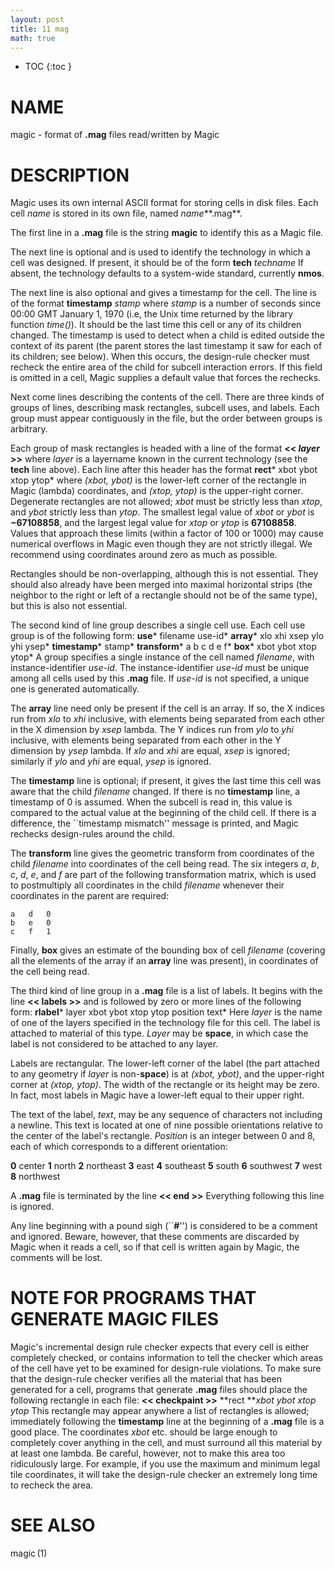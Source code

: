 ```yaml
---
layout: post
title: 11 mag
math: true
---
```




* TOC
{:toc }

# NAME

magic - format of **.mag** files read/written by Magic

# DESCRIPTION

Magic uses its own internal ASCII format for storing cells in disk
files. Each cell *name* is stored in its own file, named *name***.mag**.

The first line in a **.mag** file is the string **magic** to identify
this as a Magic file.

The next line is optional and is used to identify the technology in
which a cell was designed. If present, it should be of the form **tech**
*techname* If absent, the technology defaults to a system-wide standard,
currently **nmos**.

The next line is also optional and gives a timestamp for the cell. The
line is of the format **timestamp** *stamp* where *stamp* is a number of
seconds since 00:00 GMT January 1, 1970 (i.e, the Unix time returned by
the library function *time()*). It should be the last time this cell or
any of its children changed. The timestamp is used to detect when a
child is edited outside the context of its parent (the parent stores the
last timestamp it saw for each of its children; see below). When this
occurs, the design-rule checker must recheck the entire area of the
child for subcell interaction errors. If this field is omitted in a
cell, Magic supplies a default value that forces the rechecks.

Next come lines describing the contents of the cell. There are three
kinds of groups of lines, describing mask rectangles, subcell uses, and
labels. Each group must appear contiguously in the file, but the order
between groups is arbitrary.

Each group of mask rectangles is headed with a line of the format
**&lt;&lt; ***layer*** &gt;&gt;** where *layer* is a layername known in
the current technology (see the **tech** line above). Each line after
this header has the format **rect*** xbot ybot xtop ytop* where *(xbot,
ybot)* is the lower-left corner of the rectangle in Magic (lambda)
coordinates, and *(xtop, ytop)* is the upper-right corner. Degenerate
rectangles are not allowed; *xbot* must be strictly less than *xtop*,
and *ybot* strictly less than *ytop*. The smallest legal value of *xbot*
or *ybot* is **−67108858**, and the largest legal value for *xtop* or
*ytop* is **67108858**. Values that approach these limits (within a
factor of 100 or 1000) may cause numerical overflows in Magic even
though they are not strictly illegal. We recommend using coordinates
around zero as much as possible.

Rectangles should be non-overlapping, although this is not essential.
They should also already have been merged into maximal horizontal strips
(the neighbor to the right or left of a rectangle should not be of the
same type), but this is also not essential.

The second kind of line group describes a single cell use. Each cell use
group is of the following form: **use*** filename use-id* **array*** xlo
xhi xsep ylo yhi ysep* **timestamp*** stamp* **transform*** a b c d e f*
**box*** xbot ybot xtop ytop* A group specifies a single instance of the
cell named *filename*, with instance-identifier *use-id*. The
instance-identifier *use-id* must be unique among all cells used by this
**.mag** file. If *use-id* is not specified, a unique one is generated
automatically.

The **array** line need only be present if the cell is an array. If so,
the X indices run from *xlo* to *xhi* inclusive, with elements being
separated from each other in the X dimension by *xsep* lambda. The Y
indices run from *ylo* to *yhi* inclusive, with elements being separated
from each other in the Y dimension by *ysep* lambda. If *xlo* and *xhi*
are equal, *xsep* is ignored; similarly if *ylo* and *yhi* are equal,
*ysep* is ignored.

The **timestamp** line is optional; if present, it gives the last time
this cell was aware that the child *filename* changed. If there is no
**timestamp** line, a timestamp of 0 is assumed. When the subcell is
read in, this value is compared to the actual value at the beginning of
the child cell. If there is a difference, the \`\`timestamp mismatch''
message is printed, and Magic rechecks design-rules around the child.

The **transform** line gives the geometric transform from coordinates of
the child *filename* into coordinates of the cell being read. The six
integers *a*, *b*, *c*, *d*, *e*, and *f* are part of the following
transformation matrix, which is used to postmultiply all coordinates in
the child *filename* whenever their coordinates in the parent are
required:

    a	d	0
    b	e	0
    c	f	1

Finally, **box** gives an estimate of the bounding box of cell
*filename* (covering all the elements of the array if an **array** line
was present), in coordinates of the cell being read.

The third kind of line group in a **.mag** file is a list of labels. It
begins with the line **&lt;&lt; labels &gt;&gt;** and is followed by
zero or more lines of the following form: **rlabel*** layer xbot ybot
xtop ytop position text* Here *layer* is the name of one of the layers
specified in the technology file for this cell. The label is attached to
material of this type. *Layer* may be **space**, in which case the label
is not considered to be attached to any layer.

Labels are rectangular. The lower-left corner of the label (the part
attached to any geometry if *layer* is non-**space**) is at *(xbot,
ybot)*, and the upper-right corner at *(xtop, ytop)*. The width of the
rectangle or its height may be zero. In fact, most labels in Magic have
a lower-left equal to their upper right.

The text of the label, *text*, may be any sequence of characters not
including a newline. This text is located at one of nine possible
orientations relative to the center of the label's rectangle. *Position*
is an integer between 0 and 8, each of which corresponds to a different
orientation:

**0** center **1** north **2** northeast **3** east **4** southeast
**5** south **6** southwest **7** west **8** northwest

A **.mag** file is terminated by the line **&lt;&lt; end &gt;&gt;**
Everything following this line is ignored.

Any line beginning with a pound sigh (\`\`**\#**'') is considered to be
a comment and ignored. Beware, however, that these comments are
discarded by Magic when it reads a cell, so if that cell is written
again by Magic, the comments will be lost.

# NOTE FOR PROGRAMS THAT GENERATE MAGIC FILES

Magic's incremental design rule checker expects that every cell is
either completely checked, or contains information to tell the checker
which areas of the cell have yet to be examined for design-rule
violations. To make sure that the design-rule checker verifies all the
material that has been generated for a cell, programs that generate
**.mag** files should place the following rectangle in each file:
**&lt;&lt; checkpaint &gt;&gt;** **rect ***xbot ybot xtop ytop* This
rectangle may appear anywhere a list of rectangles is allowed;
immediately following the **timestamp** line at the beginning of a
**.mag** file is a good place. The coordinates *xbot* etc. should be
large enough to completely cover anything in the cell, and must surround
all this material by at least one lambda. Be careful, however, not to
make this area too ridiculously large. For example, if you use the
maximum and minimum legal tile coordinates, it will take the design-rule
checker an extremely long time to recheck the area.

# SEE ALSO

magic (1)
